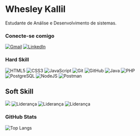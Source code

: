 # Whesley Kallil

Estudante de Análise e Desenvolvimento de sistemas.

### Conecte-se comigo

[![Gmail](https://img.shields.io/badge/Gmail-333333?style=for-the-badge&logo=gmail&logoColor=red)](mailto:kallil.tim@gmail.com)
[![LinkedIn](https://img.shields.io/badge/-LinkedIn-000?style=for-the-badge&logo=linkedin&logoColor=30A3DC)](https://www.linkedin.com/in/whesleykallil/)

### Hard Skill

![HTML5](https://img.shields.io/badge/HTML-000?style=for-the-badge&logo=html5&logoColor=30A3DC)
![CSS3](https://img.shields.io/badge/CSS3-000?style=for-the-badge&logo=css3&logoColor=E94D5F)
![JavaScript](https://img.shields.io/badge/JavaScript-000?style=for-the-badge&logo=javascript&logoColor=30A3DC)
![Git](https://img.shields.io/badge/Git-000?style=for-the-badge&logo=git&logoColor=E94D5F)
![GitHub](https://img.shields.io/badge/GitHub-000?style=for-the-badge&logo=github&logoColor=30A3DC)
![Java](https://img.shields.io/badge/java-000?style=for-the-badge&logo=openjdk&logoColor=E94D5F)
![PHP](https://img.shields.io/badge/PHP-000?style=for-the-badge&logo=php&logoColor=30A3DC)
![PostgreSQL](https://img.shields.io/badge/PostgreSQL-000?style=for-the-badge&logo=postgresql)
![NodeJS](https://img.shields.io/badge/node.js-000?style=for-the-badge&logo=node.js&logoColor=green)
![Postman](https://img.shields.io/badge/Postman-000?style=for-the-badge&logo=Postman&logoColor=orange)


## Soft Skill

<img src="https://img.shields.io/badge/Ingl%C3%AAs-blue?style=for-the-badge">
<img src="https://img.shields.io/badge/Ingl%C3%AAs-blue?style=for-the-badge" alt="Liderança">
<img src="https://img.shields.io/badge/Ingl%C3%AAs-blue?style=for-the-badge" alt="Liderança">
<img src="https://img.shields.io/badge/Ingl%C3%AAs-blue?style=for-the-badge" alt="Liderança">

### GitHub Stats

![Top Langs](https://github-readme-stats-git-masterrstaa-rickstaa.vercel.app/api/top-langs/?username=wkallil&layout=compact&bg_color=000&border_color=30A3DC&title_color=E94D5F&text_color=FFF)

